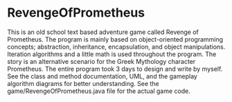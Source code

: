 # RevengeOfPrometheus
This is an old school text based adventure game called Revenge of Prometheus. The program is mainly based on object-oriented programming concepts; abstraction, inheritance, encapsulation, and object manipulations. Iteration algorithms and a little math is used throughout the program. The story is an alternative scenario for the Greek Mythology character Prometheus. The entire program took 3 days to design and write by myself. See the class and method documentation, UML, and the gameplay algorithm diagrams for better understanding. See the game/RevengeOfPrometheus.java file for the actual game code.
